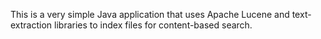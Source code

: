 This is a very simple Java application that uses Apache Lucene and text-extraction libraries to index files for content-based search.
